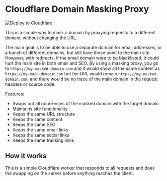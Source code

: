 # Cloudflare Domain Masking Proxy

[![Deploy to Cloudflare](https://deploy.workers.cloudflare.com/button)](<https://deploy.workers.cloudflare.com/?url=https://github.com/gnosticdev/domain-mask>)

This is a simple way to mask a domain by proxying requests to a different domain, without changing the URL.

The main goal is to be able to use a separate domain for email addresses, or a bunch of different domains, but still have those point to the main site. However, with redirects, if the email domain were to be blacklisted, it could hurt the main site in both email and SEO. By using a masking proxy, you go to `https;//my-masked-domain.com` and it would show all the same content as `https;//my-main-domain.com` but the URL would remain `https;//my-masked-domain.com`, and there would be no trace of the main domain in the request headers or source code.

Features:

- Swaps out all ocurrences of the masked domain with the target domain
- Maintains site functionality
- Keeps the same URL structure
- Keeps the same content
- Keeps the same SEO
- Keeps the same email links
- Keeps the same social links
- Keeps the same tracking links

## How it works

This is a simple Cloudflare worker that responds to all requests and does the swapping on the server before anything reaches the client.
